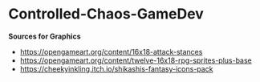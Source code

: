 # Controlled-Chaos-GameDev
**Sources for Graphics**
 - https://opengameart.org/content/16x18-attack-stances
 - https://opengameart.org/content/twelve-16x18-rpg-sprites-plus-base
 - https://cheekyinkling.itch.io/shikashis-fantasy-icons-pack
